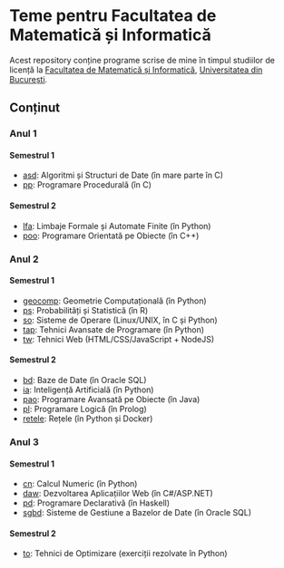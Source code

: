 # Teme pentru Facultatea de Matematică și Informatică

Acest repository conține programe scrise de mine în timpul studiilor de licență
la [Facultatea de Matematică și Informatică](http://fmi.unibuc.ro/ro/),
[Universitatea din București](https://www.unibuc.ro).

## Conținut

### Anul 1

#### Semestrul 1

- [asd](asd): Algoritmi și Structuri de Date (în mare parte în C)
- [pp](pp): Programare Procedurală (în C)

#### Semestrul 2

- [lfa](lfa): Limbaje Formale și Automate Finite (în Python)
- [poo](poo): Programare Orientată pe Obiecte (în C++)

### Anul 2

#### Semestrul 1

- [geocomp](geocomp): Geometrie Computațională (în Python)
- [ps](ps): Probabilități și Statistică (în R)
- [so](so): Sisteme de Operare (Linux/UNIX, în C și Python)
- [tap](tap): Tehnici Avansate de Programare (în Python)
- [tw](tw): Tehnici Web (HTML/CSS/JavaScript + NodeJS)

#### Semestrul 2

- [bd](bd): Baze de Date (în Oracle SQL)
- [ia](ia): Inteligență Artificială (în Python)
- [pao](pao): Programare Avansată pe Obiecte (în Java)
- [pl](pl): Programare Logică (în Prolog)
- [retele](retele): Rețele (în Python și Docker)

### Anul 3

#### Semestrul 1

- [cn](cn): Calcul Numeric (în Python)
- [daw](daw): Dezvoltarea Aplicațiilor Web (în C#/ASP.NET)
- [pd](pd): Programare Declarativă (în Haskell)
- [sgbd](sgbd): Sisteme de Gestiune a Bazelor de Date (în Oracle SQL)

#### Semestrul 2

- [to](to): Tehnici de Optimizare (exerciții rezolvate în Python)
